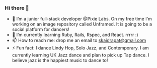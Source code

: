 ### Hi there 👋

- 🔭 I’m a junior full-stack developer @Pixie Labs. On my free time I'm working on an image repository called Unframed. It is going to be a social platform for dancers!
- 🌱 I’m currently learning Ruby, Rails, Rspec, and React. rrrrr :)
- 📫 How to reach me: drop me an email to skaidrapat@gmail.com
- ⚡ Fun fact: I dance Lindy Hop, Solo Jazz, and Contemporary. I am currently learning UK Jazz dance and plan to pick up Tap dance. I believe jazz is the happiest music to dance to!
